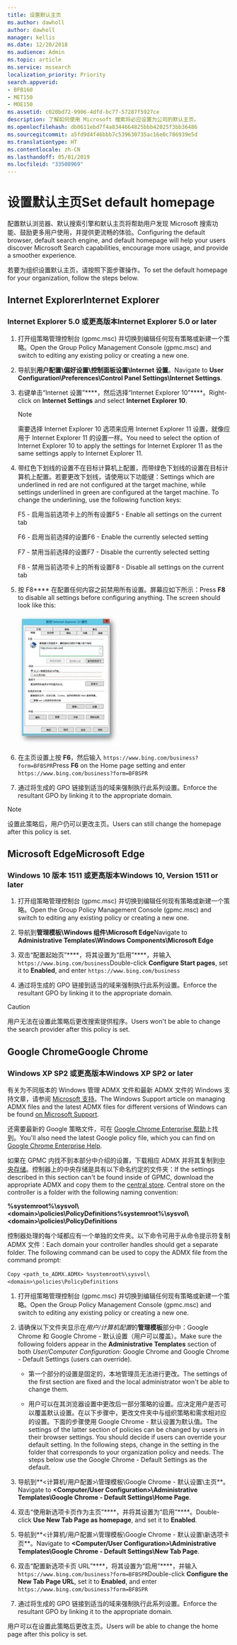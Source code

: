 ```yaml
---
title: 设置默认主页
ms.author: dawholl
author: dawholl
manager: kellis
ms.date: 12/20/2018
ms.audience: Admin
ms.topic: article
ms.service: mssearch
localization_priority: Priority
search.appverid:
- BFB160
- MET150
- MOE150
ms.assetid: c020bd72-9906-4dfd-bc77-57287f5927ce
description: 了解如何使用 Microsoft 搜索将必应设置为公司的默认主页。
ms.openlocfilehash: db0611ebd7f4a8344664825bbb42025f3bb36486
ms.sourcegitcommit: a5fd9d4f46bbb7c539630735ac16e0c786939e5d
ms.translationtype: HT
ms.contentlocale: zh-CN
ms.lasthandoff: 05/01/2019
ms.locfileid: "33508969"
---
```

# <a name="set-default-homepage"></a><span data-ttu-id="4614f-103">设置默认主页</span><span class="sxs-lookup"><span data-stu-id="4614f-103">Set default homepage</span></span>

<span data-ttu-id="4614f-104">配置默认浏览器、默认搜索引擎和默认主页将帮助用户发现 Microsoft 搜索功能、鼓励更多用户使用，并提供更流畅的体验。</span><span class="sxs-lookup"><span data-stu-id="4614f-104">Configuring the default browser, default search engine, and default homepage will help your users discover Microsoft Search  capabilities, encourage more usage, and provide a smoother experience.</span></span>
  
<span data-ttu-id="4614f-105">若要为组织设置默认主页，请按照下面步骤操作。</span><span class="sxs-lookup"><span data-stu-id="4614f-105">To set the default homepage for your organization, follow the steps below.</span></span>
  
## <a name="internet-explorer"></a><span data-ttu-id="4614f-106">Internet Explorer</span><span class="sxs-lookup"><span data-stu-id="4614f-106">Internet Explorer</span></span>

### <a name="internet-explorer-50-or-later"></a><span data-ttu-id="4614f-107">Internet Explorer 5.0 或更高版本</span><span class="sxs-lookup"><span data-stu-id="4614f-107">Internet Explorer 5.0 or later</span></span>

1. <span data-ttu-id="4614f-108">打开组策略管理控制台 (gpmc.msc) 并切换到编辑任何现有策略或新建一个策略。</span><span class="sxs-lookup"><span data-stu-id="4614f-108">Open the Group Policy Management Console (gpmc.msc) and switch to editing any existing policy or creating a new one.</span></span>
    
2. <span data-ttu-id="4614f-109">导航到**用户配置\偏好设置\控制面板设置\Internet 设置**。</span><span class="sxs-lookup"><span data-stu-id="4614f-109">Navigate to **User Configuration\Preferences\Control Panel Settings\Internet Settings**.</span></span>
    
3. <span data-ttu-id="4614f-110">右键单击“Internet 设置”\*\*\*\*，然后选择“Internet Explorer 10”\*\*\*\*。</span><span class="sxs-lookup"><span data-stu-id="4614f-110">Right-click on **Internet Settings** and select **Internet Explorer 10**.</span></span>
    
    > [!NOTE]
    > <span data-ttu-id="4614f-111">需要选择 Internet Explorer 10 选项来应用 Internet Explorer 11 设置，就像应用于 Internet Explorer 11 的设置一样。</span><span class="sxs-lookup"><span data-stu-id="4614f-111">You need to select the option of Internet Explorer 10 to apply the settings for Internet Explorer 11 as the same settings apply to Internet Explorer 11.</span></span> 
  
4. <span data-ttu-id="4614f-p101">带红色下划线的设置不在目标计算机上配置，而带绿色下划线的设置在目标计算机上配置。若要更改下划线，请使用以下功能键：</span><span class="sxs-lookup"><span data-stu-id="4614f-p101">Settings which are underlined in red are not configured at the target machine, while settings underlined in green are configured at the target machine. To change the underlining, use the following function keys:</span></span>
    
    <span data-ttu-id="4614f-114">F5 - 启用当前选项卡上的所有设置</span><span class="sxs-lookup"><span data-stu-id="4614f-114">F5 - Enable all settings on the current tab</span></span>
    
    <span data-ttu-id="4614f-115">F6 - 启用当前选择的设置</span><span class="sxs-lookup"><span data-stu-id="4614f-115">F6 - Enable the currently selected setting</span></span>
    
    <span data-ttu-id="4614f-116">F7 - 禁用当前选择的设置</span><span class="sxs-lookup"><span data-stu-id="4614f-116">F7 - Disable the currently selected setting</span></span>
    
    <span data-ttu-id="4614f-117">F8 - 禁用当前选项卡上的所有设置</span><span class="sxs-lookup"><span data-stu-id="4614f-117">F8 - Disable all settings on the current tab</span></span>
    
5. <span data-ttu-id="4614f-p102">按 F8\*\*\*\* 在配置任何内容之前禁用所有设置。屏幕应如下所示：</span><span class="sxs-lookup"><span data-stu-id="4614f-p102">Press **F8** to disable all settings before configuring anything. The screen should look like this:</span></span> 
    
    ![Internet Explorer 10 属性对话框](media/2fd55755-5007-4e33-a795-c42ce2fcef4a.jpg)
  
6. <span data-ttu-id="4614f-121">在主页设置上按 **F6**，然后输入 `https://www.bing.com/business?form=BFBSPR`</span><span class="sxs-lookup"><span data-stu-id="4614f-121">Press **F6** on the Home page setting and enter `https://www.bing.com/business?form=BFBSPR`</span></span>
    
7. <span data-ttu-id="4614f-122">通过将生成的 GPO 链接到适当的域来强制执行此系列设置。</span><span class="sxs-lookup"><span data-stu-id="4614f-122">Enforce the resultant GPO by linking it to the appropriate domain.</span></span>
    
> [!NOTE]
> <span data-ttu-id="4614f-123">设置此策略后，用户仍可以更改主页。</span><span class="sxs-lookup"><span data-stu-id="4614f-123">Users can still change the homepage after this policy is set.</span></span> 
  
## <a name="microsoft-edge"></a><span data-ttu-id="4614f-124">Microsoft Edge</span><span class="sxs-lookup"><span data-stu-id="4614f-124">Microsoft Edge</span></span>

### <a name="windows-10-version-1511-or-later"></a><span data-ttu-id="4614f-125">Windows 10 版本 1511 或更高版本</span><span class="sxs-lookup"><span data-stu-id="4614f-125">Windows 10, Version 1511 or later</span></span>

1. <span data-ttu-id="4614f-126">打开组策略管理控制台 (gpmc.msc) 并切换到编辑任何现有策略或新建一个策略。</span><span class="sxs-lookup"><span data-stu-id="4614f-126">Open the Group Policy Management Console (gpmc.msc) and switch to editing any existing policy or creating a new one.</span></span>
    
2. <span data-ttu-id="4614f-127">导航到**管理模板\Windows 组件\Microsoft Edge**</span><span class="sxs-lookup"><span data-stu-id="4614f-127">Navigate to **Administrative Templates\Windows Components\Microsoft Edge**</span></span>
    
1. <span data-ttu-id="4614f-128">双击“配置起始页”\*\*\*\*，将其设置为“启用”\*\*\*\*，并输入 `https://www.bing.com/business`</span><span class="sxs-lookup"><span data-stu-id="4614f-128">Double-click **Configure Start pages**, set it to **Enabled**, and enter `https://www.bing.com/business`</span></span>
    
3. <span data-ttu-id="4614f-129">通过将生成的 GPO 链接到适当的域来强制执行此系列设置。</span><span class="sxs-lookup"><span data-stu-id="4614f-129">Enforce the resultant GPO by linking it to the appropriate domain.</span></span>
    
> [!CAUTION]
> <span data-ttu-id="4614f-130">用户无法在设置此策略后更改搜索提供程序。</span><span class="sxs-lookup"><span data-stu-id="4614f-130">Users won't be able to change the search provider after this policy is set.</span></span> 
  
## <a name="google-chrome"></a><span data-ttu-id="4614f-131">Google Chrome</span><span class="sxs-lookup"><span data-stu-id="4614f-131">Google Chrome</span></span>

### <a name="windows-xp-sp2-or-later"></a><span data-ttu-id="4614f-132">Windows XP SP2 或更高版本</span><span class="sxs-lookup"><span data-stu-id="4614f-132">Windows XP SP2 or later</span></span>

<span data-ttu-id="4614f-133">有关为不同版本的 Windows 管理 ADMX 文件和最新 ADMX 文件的 Windows 支持文章，请参阅 [Microsoft 支持](https://support.microsoft.com/zh-CN/help/3087759/how-to-create-and-manage-the-central-store-for-group-policy-administra)。</span><span class="sxs-lookup"><span data-stu-id="4614f-133">The Windows Support article on managing ADMX files and the latest ADMX files for different versions of Windows can be found [on Microsoft Support](https://support.microsoft.com/zh-CN/help/3087759/how-to-create-and-manage-the-central-store-for-group-policy-administra).</span></span>

<span data-ttu-id="4614f-134">还需要最新的 Google 策略文件，可在 [Google Chrome Enterprise 帮助](https://support.google.com/chrome/a/answer/187202)上找到。</span><span class="sxs-lookup"><span data-stu-id="4614f-134">You'll also need the latest Google policy file, which you can find on [Google Chrome Enterprise Help](https://support.google.com/chrome/a/answer/187202).</span></span>
  
<span data-ttu-id="4614f-p103">如果在 GPMC 内找不到本部分中介绍的设置，下载相应 ADMX 并将其复制到[中央存储](https://docs.microsoft.com/zh-CN/previous-versions/windows/it-pro/windows-vista/cc748955%28v%3dws.10%29)。控制器上的中央存储是具有以下命名约定的文件夹：</span><span class="sxs-lookup"><span data-stu-id="4614f-p103">If the settings described in this section can't be found inside of GPMC, download the appropriate ADMX and copy them to the [central store](https://docs.microsoft.com/zh-CN/previous-versions/windows/it-pro/windows-vista/cc748955%28v%3dws.10%29). Central store on the controller is a folder with the following naming convention:</span></span>
  
 <span data-ttu-id="4614f-137">**%systemroot%\sysvol\\<domain\>\policies\PolicyDefinitions**</span><span class="sxs-lookup"><span data-stu-id="4614f-137">**%systemroot%\sysvol\\<domain\>\policies\PolicyDefinitions**</span></span>
  
<span data-ttu-id="4614f-p104">控制器处理的每个域都应有一个单独的文件夹。以下命令可用于从命令提示符复制 ADMX 文件：</span><span class="sxs-lookup"><span data-stu-id="4614f-p104">Each domain your controller handles should get a separate folder. The following command can be used to copy the ADMX file from the command prompt:</span></span>
  
 `Copy <path_to_ADMX.ADMX> %systemroot%\sysvol\<domain>\policies\PolicyDefinitions`
  
1. <span data-ttu-id="4614f-140">打开组策略管理控制台 (gpmc.msc) 并切换到编辑任何现有策略或新建一个策略。</span><span class="sxs-lookup"><span data-stu-id="4614f-140">Open the Group Policy Management Console (gpmc.msc) and switch to editing any existing policy or creating a new one.</span></span>
    
2. <span data-ttu-id="4614f-141">请确保以下文件夹显示在*用户/计算机配置*的**管理模板**部分中：Google Chrome 和 Google Chrome - 默认设置（用户可以覆盖）。</span><span class="sxs-lookup"><span data-stu-id="4614f-141">Make sure the following folders appear in the **Administrative Templates** section of both *User/Computer Configuration*: Google Chrome and Google Chrome - Default Settings (users can override).</span></span>
    
   - <span data-ttu-id="4614f-142">第一个部分的设置是固定的，本地管理员无法进行更改。</span><span class="sxs-lookup"><span data-stu-id="4614f-142">The settings of the first section are fixed and the local administrator won't be able to change them.</span></span>
    
   - <span data-ttu-id="4614f-p105">用户可以在其浏览器设置中更改后一部分策略的设置。应决定用户是否可以覆盖默认设置。在以下步骤中，更改文件夹中与组织策略和需求相对应的设置。下面的步骤使用 Google Chrome - 默认设置为默认值。</span><span class="sxs-lookup"><span data-stu-id="4614f-p105">The settings of the latter section of policies can be changed by users in their browser settings. You should decide if users can override your default setting. In the following steps, change in the setting in the folder that corresponds to your organization policy and needs. The steps below use the Google Chrome - Default Settings as the default.</span></span>
    
3. <span data-ttu-id="4614f-147">导航到**&lt;计算机/用户配置&gt;\管理模板\Google Chrome - 默认设置\主页**。</span><span class="sxs-lookup"><span data-stu-id="4614f-147">Navigate to **&lt;Computer/User Configuration&gt;\Administrative Templates\Google Chrome - Default Settings\Home Page**.</span></span>
    
4. <span data-ttu-id="4614f-148">双击“使用新选项卡页作为主页”\*\*\*\*，并将其设置为“启用”\*\*\*\*。</span><span class="sxs-lookup"><span data-stu-id="4614f-148">Double-click **Use New Tab Page as homepage**, and set it to **Enabled**.</span></span>
    
5. <span data-ttu-id="4614f-149">导航到**&lt;计算机/用户配置&gt;\管理模板\Google Chrome - 默认设置\新选项卡页**。</span><span class="sxs-lookup"><span data-stu-id="4614f-149">Navigate to **&lt;Computer/User Configuration&gt;\Administrative Templates\Google Chrome - Default Settings\New Tab Page**.</span></span>
    
6. <span data-ttu-id="4614f-150">双击“配置新选项卡页 URL”\*\*\*\*，将其设置为“启用”\*\*\*\*，并输入 `https://www.bing.com/business?form=BFBSPR`</span><span class="sxs-lookup"><span data-stu-id="4614f-150">Double-click **Configure the New Tab Page URL**, set it to **Enabled**, and enter `https://www.bing.com/business?form=BFBSPR`</span></span>
    
7. <span data-ttu-id="4614f-151">通过将生成的 GPO 链接到适当的域来强制执行此系列设置。</span><span class="sxs-lookup"><span data-stu-id="4614f-151">Enforce the resultant GPO by linking it to the appropriate domain.</span></span>
    
<span data-ttu-id="4614f-152">用户可以在设置此策略后更改主页。</span><span class="sxs-lookup"><span data-stu-id="4614f-152">Users will be able to change the home page after this policy is set.</span></span>